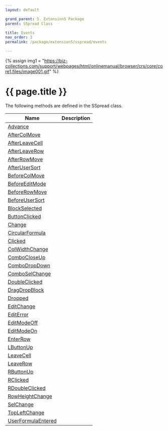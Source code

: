 ```yaml
---
layout: default

grand_parent: 5. Extension5 Package
parent: SSpread Class

title: Events
nav_order: 3
permalink: /package/extension5/sspread/events

---
```

{% assign img1 = "https://biz-collections.com/support/webpages/html/onlinemanual/browser/crs/core/core1.files/image001.gif" %}


# {{ page.title }}

The following methods are defined in the SSpread class.

|Name       | Description   |
|----------	|---------------|
|[Advance](/package/extension5/sspread/events/advance) |  |
|[AfterColMove](/package/extension5/sspread/events/aftercolmove) |  |
|[AfterLeaveCell](/package/extension5/sspread/events/afterleavecell) |  |
|[AfterLeaveRow](/package/extension5/sspread/events/afterleaverow) |  |
|[AfterRowMove](/package/extension5/sspread/events/afterrowmove) |  |
|[AfterUserSort](/package/extension5/sspread/events/AfterUserSort) |  |
|[BeforeColMove](/package/extension5/sspread/events/BeforeColMove) |  |
|[BeforeEditMode](/package/extension5/sspread/events/BeforeEditMode) |  |
|[BeforeRowMove](/package/extension5/sspread/events/BeforeRowMove) |  |
|[BeforeUserSort](/package/extension5/sspread/events/BeforeUserSort) |  |
|[BlockSelected](/package/extension5/sspread/events/BlockSelected) |  |
|[ButtonClicked](/package/extension5/sspread/events/ButtonClicked) |  |
|[Change](/package/extension5/sspread/events/Change) |  |
|[CircularFormula](/package/extension5/sspread/events/CircularFormula) |  |
|[Clicked](/package/extension5/sspread/events/Clicked) |  |
|[ColWidthChange](/package/extension5/sspread/events/ColWidthChange) |  |
|[ComboCloseUp](/package/extension5/sspread/events/ComboCloseUp) |  |
|[ComboDropDown](/package/extension5/sspread/events/ComboDropDown) |  |
|[ComboSelChange](/package/extension5/sspread/events/ComboSelChange) |  |
|[DoubleClicked](/package/extension5/sspread/events/DoubleClicked) |  |
|[DragDropBlock](/package/extension5/sspread/events/DragDropBlock) |  |
|[Dropped](/package/extension5/sspread/events/Dropped) |  |
|[EditChange](/package/extension5/sspread/events/EditChange) |  |
|[EditError](/package/extension5/sspread/events/EditError) |  |
|[EditModeOff](/package/extension5/sspread/events/EditModeOff) |  |
|[EditModeOn](/package/extension5/sspread/events/EditModeOn) |  |
|[EnterRow](/package/extension5/sspread/events/EnterRow) |  |
|[LButtonUp](/package/extension5/sspread/events/LButtonUp) |  |
|[LeaveCell](/package/extension5/sspread/events/LeaveCell) |  |
|[LeaveRow](/package/extension5/sspread/events/LeaveRow) |  |
|[RButtonUp](/package/extension5/sspread/events/RButtonUp) |  |
|[RClicked](/package/extension5/sspread/events/RClicked) |  |
|[RDoubleClicked](/package/extension5/sspread/events/RDoubleClicked) |  |
|[RowHeightChange](/package/extension5/sspread/events/RowHeightChange) |  |
|[SelChange](/package/extension5/sspread/events/SelChange) |  |
|[TopLeftChange](/package/extension5/sspread/events/TopLeftChange) |  |
|[UserFormulaEntered](/package/extension5/sspread/events/UserFormulaEntered) |  |